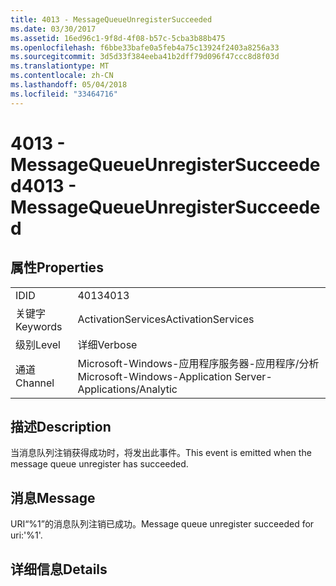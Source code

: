 ```yaml
---
title: 4013 - MessageQueueUnregisterSucceeded
ms.date: 03/30/2017
ms.assetid: 16ed96c1-9f8d-4f08-b57c-5cba3b88b475
ms.openlocfilehash: f6bbe33bafe0a5feb4a75c13924f2403a8256a33
ms.sourcegitcommit: 3d5d33f384eeba41b2dff79d096f47ccc8d8f03d
ms.translationtype: MT
ms.contentlocale: zh-CN
ms.lasthandoff: 05/04/2018
ms.locfileid: "33464716"
---
```

# <a name="4013---messagequeueunregistersucceeded"></a><span data-ttu-id="36f2c-102">4013 - MessageQueueUnregisterSucceeded</span><span class="sxs-lookup"><span data-stu-id="36f2c-102">4013 - MessageQueueUnregisterSucceeded</span></span>
## <a name="properties"></a><span data-ttu-id="36f2c-103">属性</span><span class="sxs-lookup"><span data-stu-id="36f2c-103">Properties</span></span>  
  
|||  
|-|-|  
|<span data-ttu-id="36f2c-104">ID</span><span class="sxs-lookup"><span data-stu-id="36f2c-104">ID</span></span>|<span data-ttu-id="36f2c-105">4013</span><span class="sxs-lookup"><span data-stu-id="36f2c-105">4013</span></span>|  
|<span data-ttu-id="36f2c-106">关键字</span><span class="sxs-lookup"><span data-stu-id="36f2c-106">Keywords</span></span>|<span data-ttu-id="36f2c-107">ActivationServices</span><span class="sxs-lookup"><span data-stu-id="36f2c-107">ActivationServices</span></span>|  
|<span data-ttu-id="36f2c-108">级别</span><span class="sxs-lookup"><span data-stu-id="36f2c-108">Level</span></span>|<span data-ttu-id="36f2c-109">详细</span><span class="sxs-lookup"><span data-stu-id="36f2c-109">Verbose</span></span>|  
|<span data-ttu-id="36f2c-110">通道</span><span class="sxs-lookup"><span data-stu-id="36f2c-110">Channel</span></span>|<span data-ttu-id="36f2c-111">Microsoft-Windows-应用程序服务器-应用程序/分析</span><span class="sxs-lookup"><span data-stu-id="36f2c-111">Microsoft-Windows-Application Server-Applications/Analytic</span></span>|  
  
## <a name="description"></a><span data-ttu-id="36f2c-112">描述</span><span class="sxs-lookup"><span data-stu-id="36f2c-112">Description</span></span>  
 <span data-ttu-id="36f2c-113">当消息队列注销获得成功时，将发出此事件。</span><span class="sxs-lookup"><span data-stu-id="36f2c-113">This event is emitted when the message queue unregister has succeeded.</span></span>  
  
## <a name="message"></a><span data-ttu-id="36f2c-114">消息</span><span class="sxs-lookup"><span data-stu-id="36f2c-114">Message</span></span>  
 <span data-ttu-id="36f2c-115">URI“%1”的消息队列注销已成功。</span><span class="sxs-lookup"><span data-stu-id="36f2c-115">Message queue unregister succeeded for uri:'%1'.</span></span>  
  
## <a name="details"></a><span data-ttu-id="36f2c-116">详细信息</span><span class="sxs-lookup"><span data-stu-id="36f2c-116">Details</span></span>
